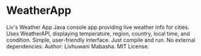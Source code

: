 # WeatherApp
Liv's Weather App  Java console app providing live weather info for cities. Uses WeatherAPI, displaying temperature, region, country, local time, and condition. Simple, user-friendly interface. Just compile and run. No external dependencies. Author: Livhuwani Mabasha. MIT License.
